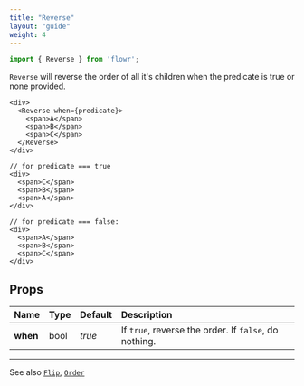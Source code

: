 ```yaml
---
title: "Reverse"
layout: "guide"
weight: 4
---
```


```javascript
import { Reverse } from 'flowr';
```

`Reverse` will reverse the order of all it's children when the predicate is true or none provided.

```text/jsx
<div>
  <Reverse when={predicate}>
    <span>A</span>
    <span>B</span>
    <span>C</span>
  </Reverse>
</div>

// for predicate === true
<div>
  <span>C</span>
  <span>B</span>
  <span>A</span>
</div>

// for predicate === false:
<div>
  <span>A</span>
  <span>B</span>
  <span>C</span>
</div>
```

<article id="reverse-props">

## Props

| Name     | Type | Default | Description                                           |
| -------- | :--- | :------ | :---------------------------------------------------- |
| **when** | bool | _true_  | If `true`, reverse the order. If `false`, do nothing. |

---

See also [`Flip`][flip], [`Order`][order]

</article>

[flip]: Flip.html
[order]: Order.html
